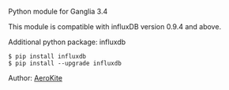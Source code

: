 Python module for Ganglia 3.4

This module is compatible with influxDB version 0.9.4 and above.

Additional python package: influxdb

    $ pip install influxdb
    $ pip install --upgrade influxdb

Author: [AeroKite](https://github.com/aerokite)
